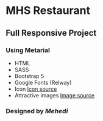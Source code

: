 # MHS Restaurant

## Full Responsive Project

### Using Metarial
 - HTML
 - SASS
 - Bootstrap 5
 - Google Fonts (Relway)
 - Icon [Icon source](https://icons8.com/icons)
 - Attractive images [Image source](https://pixabay.com/)

### Designed by ***Mehedi***
